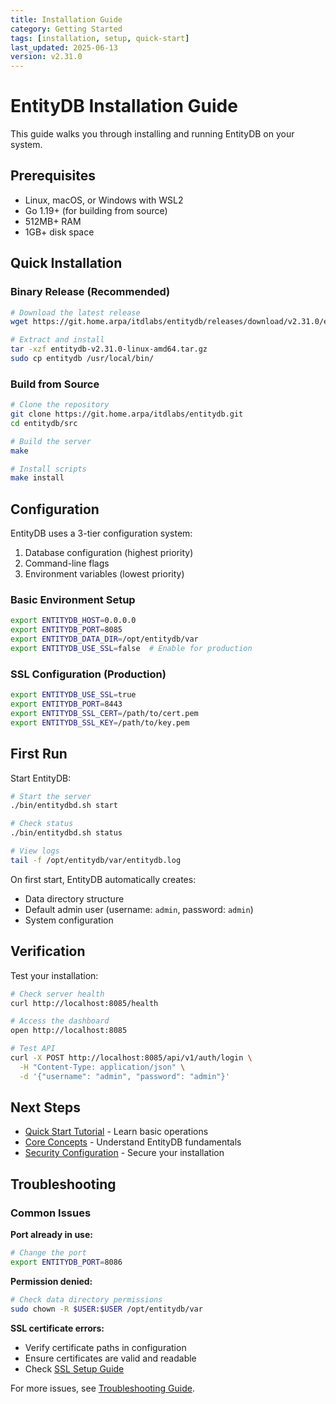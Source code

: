```yaml
---
title: Installation Guide
category: Getting Started
tags: [installation, setup, quick-start]
last_updated: 2025-06-13
version: v2.31.0
---
```


# EntityDB Installation Guide

This guide walks you through installing and running EntityDB on your system.

## Prerequisites

- Linux, macOS, or Windows with WSL2
- Go 1.19+ (for building from source)
- 512MB+ RAM
- 1GB+ disk space

## Quick Installation

### Binary Release (Recommended)

```bash
# Download the latest release
wget https://git.home.arpa/itdlabs/entitydb/releases/download/v2.31.0/entitydb-v2.31.0-linux-amd64.tar.gz

# Extract and install
tar -xzf entitydb-v2.31.0-linux-amd64.tar.gz
sudo cp entitydb /usr/local/bin/
```

### Build from Source

```bash
# Clone the repository
git clone https://git.home.arpa/itdlabs/entitydb.git
cd entitydb/src

# Build the server
make

# Install scripts
make install
```

## Configuration

EntityDB uses a 3-tier configuration system:
1. Database configuration (highest priority)
2. Command-line flags
3. Environment variables (lowest priority)

### Basic Environment Setup

```bash
export ENTITYDB_HOST=0.0.0.0
export ENTITYDB_PORT=8085
export ENTITYDB_DATA_DIR=/opt/entitydb/var
export ENTITYDB_USE_SSL=false  # Enable for production
```

### SSL Configuration (Production)

```bash
export ENTITYDB_USE_SSL=true
export ENTITYDB_PORT=8443
export ENTITYDB_SSL_CERT=/path/to/cert.pem
export ENTITYDB_SSL_KEY=/path/to/key.pem
```

## First Run

Start EntityDB:

```bash
# Start the server
./bin/entitydbd.sh start

# Check status
./bin/entitydbd.sh status

# View logs
tail -f /opt/entitydb/var/entitydb.log
```

On first start, EntityDB automatically creates:
- Data directory structure
- Default admin user (username: `admin`, password: `admin`)
- System configuration

## Verification

Test your installation:

```bash
# Check server health
curl http://localhost:8085/health

# Access the dashboard
open http://localhost:8085

# Test API
curl -X POST http://localhost:8085/api/v1/auth/login \
  -H "Content-Type: application/json" \
  -d '{"username": "admin", "password": "admin"}'
```

## Next Steps

- [Quick Start Tutorial](./02-quick-start.md) - Learn basic operations
- [Core Concepts](./03-core-concepts.md) - Understand EntityDB fundamentals
- [Security Configuration](../admin-guide/01-security-configuration.md) - Secure your installation

## Troubleshooting

### Common Issues

**Port already in use:**
```bash
# Change the port
export ENTITYDB_PORT=8086
```

**Permission denied:**
```bash
# Check data directory permissions
sudo chown -R $USER:$USER /opt/entitydb/var
```

**SSL certificate errors:**
- Verify certificate paths in configuration
- Ensure certificates are valid and readable
- Check [SSL Setup Guide](../admin-guide/03-ssl-setup.md)

For more issues, see [Troubleshooting Guide](../reference/troubleshooting/).